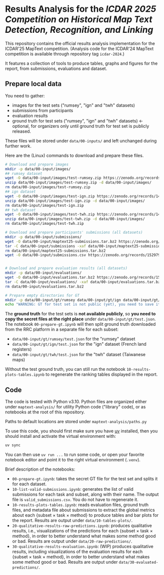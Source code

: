 # Results Analysis for the *ICDAR 2025 Competition on Historical Map Text Detection, Recognition, and Linking*

This repository contains the official results analysis implementation for the ICDAR'25 MapText competition.
(Analysis code for the ICDAR'24 MapText competition is available through repository tag `icdar-2024`.)

It features a collection of tools to produce tables, graphs and figures for the report, from submissions, evaluations and dataset.


## Prepare local data
You need to gather:
- images for the test sets ("rumsey", "ign" and "twh" datasets)
- submissions from participants
- evaluation results
- ground truth for test sets ("rumsey", "ign" and "twh" datasets) ← optional, for organizers only until ground truth for test set is publicly released.

These files will be stored under `data/00-inputs/` and left unchanged during further work.

Here are the (Linux) commands to download and prepare these files.
```sh
# Download and prepare images
mkdir -p data/00-input/images/
## rumsey dataset
wget -O data/00-input/images/test-rumsey.zip https://zenodo.org/records/10776183/files/test.zip?download=1
unzip data/00-input/images/test-rumsey.zip -d data/00-input/images/
rm data/00-input/images/test-rumsey.zip
## ign dataset
wget -O data/00-input/images/test-ign.zip https://zenodo.org/records/14620633/files/ign25_test.zip?download=1
unzip data/00-input/images/test-ign.zip -d data/00-input/images/
rm data/00-input/images/test-ign.zip
## twh dataset
wget -O data/00-input/images/test-twh.zip https://zenodo.org/records/14958343/files/tw25.zip?download=1
unzip data/00-input/images/test-twh.zip -d data/00-input/images/
rm data/00-input/images/test-twh.zip

# Download and prepare participants' submissions (all datasets)
mkdir -p data/00-input/submissions/
wget -O data/00-input/maptext25-submissions.tar.bz2 https://zenodo.org/records/15297995/files/submissions.tar.bz2?download=1
tar -C data/00-input/submissions -xaf data/00-input/maptext25-submissions.tar.bz2
rm data/00-input/maptext25-submissions.tar.bz2
wget -O data/00-input/submissions.csv https://zenodo.org/records/15297995/files/submissions.csv?download=1


# Download and prepare evaluation results (all datasets)
mkdir -p data/00-input/evaluations/
wget -O data/00-input/evaluations.tar.bz2 https://zenodo.org/records/15306169/files/evaluations.tar.bz2?download=1
tar -C data/00-input/evaluations/ -xaf data/00-input/evaluations.tar.bz2
rm data/00-input/evaluations.tar.bz2

# Prepare empty directories for GT
mkdir -p data/00-input/gt/rumsey data/00-input/gt/ign data/00-input/gt/twh
echo "WARNING: GT for test set is not public (yet), you need to save it manually under 'data/00-input/gt/test.json' and run '00-prepare-gt.ipynb'."
```

The **ground truth** for the test sets is **not available publicly**, so **you need to copy the secret files at the right place** under `data/00-input/gt/test.json`.
The notebook `00-prepare-gt.ipynb` will then split ground truth downloaded from the RRC platform in a separate file for each subset:
- `data/00-input/gt/rumsey/test.json` for the "rumsey" dataset
- `data/00-input/gt/ign/test.json` for the "ign" dataset (French land registers)
- `data/00-input/gt/twh/test.json` for the "twh" dataset (Taiwanese maps)

Without the test ground truth, you can still run the notebook `10-results-plots-tables.ipynb` to regenerate the ranking tables displayed in the report.

## Code
The code is tested with Python v3.10.
Python files are organized either under `maptext-analysis/` for utility Python code ("library" code), or as notebooks at the root of this repository.

Paths to default locations are stored under `maptext-analysis/paths.py`

To use this code, you should first make sure you have [uv](https://github.com/astral-sh/uv) installed, then you should install and activate the virtual environment with:
```sh
uv sync
```

You can then use `uv run ...` to run some code, or open your favorite notebook editor and point it to the right virtual environment (`.venv`).

Brief description of the notebooks:
- `00-prepare-gt.ipynb`: takes the secret GT file for the test set and splits it for each dataset.
- `10-list-valid-submissions.ipynb`: generates the list of valid submissions for each task and subset, along with their name. The output file is `valid_submissions.csv`. You do not have to regenerate it.
- `10-results-plots-tables.ipynb`: reads evaluation files, ground truth files, and metadata file about submissions to extract the global metrics about each {subset × task × method} to produce tables and bar plots for the report. Results are output under `data/10-tables-plots/`.
- `20-qualitative-results-raw-predictions.ipynb`: produces qualitative results, i.e., visualizations of the predictions for each {subset × task × method}, in order to better understand what makes some method good or bad. Results are output under `data/20-raw-predictions/`.
- `30-qualitative-results-evaluation.ipynb`: (WIP) produces qualitative results, including visualizations of the evaluation results for each {subset × task × method}, in order to better understand what makes some method good or bad. Results are output under `data/30-evaluated-predictions/`.
